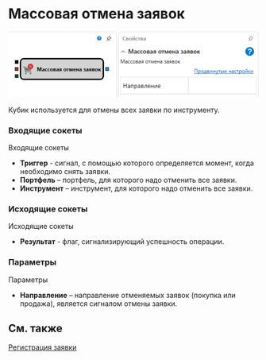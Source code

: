 # Массовая отмена заявок

![Designer Mass Cancellations 00](../../../../../../images/designer_mass_cancellations_00.png)

Кубик используется для отмены всех заявки по инструменту.

### Входящие сокеты

Входящие сокеты

- **Триггер** - сигнал, с помощью которого определяется момент, когда необходимо снять заявки.
- **Портфель** – портфель, для которого надо отменить все заявки.
- **Инструмент** – инструмент, для которого надо отменить все заявки.

### Исходящие сокеты

Исходящие сокеты

- **Результат** - флаг, сигнализирующий успешность операции.

### Параметры

Параметры

- **Направление** – направление отменяемых заявок (покупка или продажа), является сигналом отмены заявки.

## См. также

[Регистрация заявки](register_order.md)
